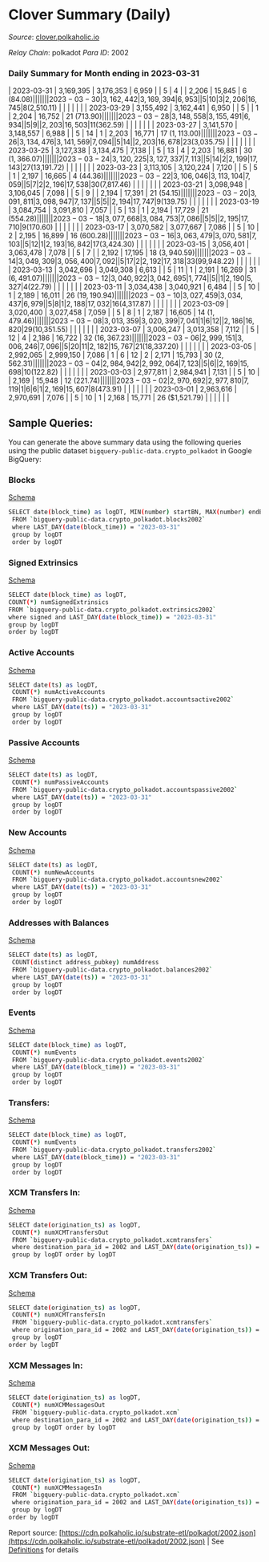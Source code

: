 # Clover Summary (Daily)

_Source_: [clover.polkaholic.io](https://clover.polkaholic.io)

*Relay Chain*: polkadot
*Para ID*: 2002



### Daily Summary for Month ending in 2023-03-31


| 2023-03-31 | 3,169,395 | 3,176,353 | 6,959 |  | 5 | 4 |  | 2,206 | 15,845 | 6 ($84.08) |   |   |  |  |  |
| 2023-03-30 | 3,162,442 | 3,169,394 | 6,953 |  | 5 | 10 | 3 | 2,206 | 16,745 | 8 ($2,510.11) |   |   |  |  |  |
| 2023-03-29 | 3,155,492 | 3,162,441 | 6,950 |  | 5 |  | 1 | 2,204 | 16,752 | 21 ($713.90) |   |   |  |  |  |
| 2023-03-28 | 3,148,558 | 3,155,491 | 6,934 |  | 5 | 9 |  | 2,203 | 16,503 | 11 ($362.59) |   |   |  |  |  |
| 2023-03-27 | 3,141,570 | 3,148,557 | 6,988 |  | 5 | 14 | 1 | 2,203 | 16,771 | 17 ($1,113.00) |   |   |  |  |  |
| 2023-03-26 | 3,134,476 | 3,141,569 | 7,094 |  | 5 | 14 |  | 2,203 | 16,678 | 23 ($3,035.75) |   |   |  |  |  |
| 2023-03-25 | 3,127,338 | 3,134,475 | 7,138 |  | 5 | 13 | 4 | 2,203 | 16,881 | 30 ($1,366.07) |   |   |  |  |  |
| 2023-03-24 | 3,120,225 | 3,127,337 | 7,113 |  | 5 | 14 | 2 | 2,199 | 17,143 | 27 ($13,191.72) |   |   |  |  |  |
| 2023-03-23 | 3,113,105 | 3,120,224 | 7,120 |  | 5 | 5 | 1 | 2,197 | 16,665 | 4 ($44.36) |   |   |  |  |  |
| 2023-03-22 | 3,106,046 | 3,113,104 | 7,059 |  | 5 | 7 | 2 | 2,196 | 17,538 | 30 ($7,817.46) |   |   |  |  |  |
| 2023-03-21 | 3,098,948 | 3,106,045 | 7,098 |  | 5 | 9 |  | 2,194 | 17,391 | 21 ($54.15) |   |   |  |  |  |
| 2023-03-20 | 3,091,811 | 3,098,947 | 7,137 |  | 5 | 5 |  | 2,194 | 17,747 | 9 ($139.75) |   |   |  |  |  |
| 2023-03-19 | 3,084,754 | 3,091,810 | 7,057 |  | 5 | 13 | 1 | 2,194 | 17,729 | 21 ($554.28) |   |   |  |  |  |
| 2023-03-18 | 3,077,668 | 3,084,753 | 7,086 |  | 5 | 5 |  | 2,195 | 17,710 | 9 ($170.60) |   |   |  |  |  |
| 2023-03-17 | 3,070,582 | 3,077,667 | 7,086 |  | 5 | 10 | 2 | 2,195 | 16,899 | 16 ($600.28) |   |   |  |  |  |
| 2023-03-16 | 3,063,479 | 3,070,581 | 7,103 |  | 5 | 12 | 1 | 2,193 | 16,842 | 17 ($3,424.30) |   |   |  |  |  |
| 2023-03-15 | 3,056,401 | 3,063,478 | 7,078 |  | 5 | 7 |  | 2,192 | 17,195 | 18 ($3,940.59) |   |   |  |  |  |
| 2023-03-14 | 3,049,309 | 3,056,400 | 7,092 |  | 5 | 17 | 2 | 2,192 | 17,318 | 33 ($99,948.22) |   |   |  |  |  |
| 2023-03-13 | 3,042,696 | 3,049,308 | 6,613 |  | 5 | 11 | 1 | 2,191 | 16,269 | 31 ($6,491.07) |   |   |  |  |  |
| 2023-03-12 | 3,040,922 | 3,042,695 | 1,774 |  | 5 |  | 1 | 2,190 | 5,327 | 4 ($22.79) |   |   |  |  |  |
| 2023-03-11 | 3,034,438 | 3,040,921 | 6,484 |  | 5 | 10 | 1 | 2,189 | 16,011 | 26 ($19,190.94) |   |   |  |  |  |
| 2023-03-10 | 3,027,459 | 3,034,437 | 6,979 |  | 5 | 8 | 1 | 2,188 | 17,032 | 16 ($4,317.87) |   |   |  |  |  |
| 2023-03-09 | 3,020,400 | 3,027,458 | 7,059 |  | 5 | 8 | 1 | 2,187 | 16,605 | 14 ($1,479.46) |   |   |  |  |  |
| 2023-03-08 | 3,013,359 | 3,020,399 | 7,041 | 1 | 6 | 12 |  | 2,186 | 16,820 | 29 ($10,351.55) |   |   |  |  |  |
| 2023-03-07 | 3,006,247 | 3,013,358 | 7,112 |  | 5 | 12 | 4 | 2,186 | 16,722 | 32 ($16,367.23) |   |   |  |  |  |
| 2023-03-06 | 2,999,151 | 3,006,246 | 7,096 |  | 5 | 20 | 11 | 2,182 | 15,767 | 21 ($18,337.20) |   |   |  |  |  |
| 2023-03-05 | 2,992,065 | 2,999,150 | 7,086 | 1 | 6 | 12 | 2 | 2,171 | 15,793 | 30 ($2,562.31) |   |   |  |  |  |
| 2023-03-04 | 2,984,942 | 2,992,064 | 7,123 |  | 5 | 6 |  | 2,169 | 15,698 | 10 ($122.82) |   |   |  |  |  |
| 2023-03-03 | 2,977,811 | 2,984,941 | 7,131 |  | 5 | 10 |  | 2,169 | 15,948 | 12 ($221.74) |   |   |  |  |  |
| 2023-03-02 | 2,970,692 | 2,977,810 | 7,119 | 1 | 6 | 6 | 1 | 2,169 | 15,607 | 8 ($473.91) |   |   |  |  |  |
| 2023-03-01 | 2,963,616 | 2,970,691 | 7,076 |  | 5 | 10 | 1 | 2,168 | 15,771 | 26 ($1,521.79) |   |   |  |  |  |

## Sample Queries:
You can generate the above summary data using the following queries using the public dataset `bigquery-public-data.crypto_polkadot` in Google BigQuery:


### Blocks 

[Schema](https://github.com/colorfulnotion/substrate-etl/blob/main/schema/blocks.json)

```bash
SELECT date(block_time) as logDT, MIN(number) startBN, MAX(number) endBN, COUNT(*) numBlocks 
 FROM `bigquery-public-data.crypto_polkadot.blocks2002`  
 where LAST_DAY(date(block_time)) = "2023-03-31" 
 group by logDT 
 order by logDT
```

### Signed Extrinsics 

[Schema](https://github.com/colorfulnotion/substrate-etl/blob/main/schema/extrinsics.json)

```bash
SELECT date(block_time) as logDT, 
COUNT(*) numSignedExtrinsics 
FROM `bigquery-public-data.crypto_polkadot.extrinsics2002`  
where signed and LAST_DAY(date(block_time)) = "2023-03-31" 
group by logDT 
order by logDT
```

### Active Accounts 

[Schema](https://github.com/colorfulnotion/substrate-etl/blob/main/schema/accountsactive.json)

```bash
SELECT date(ts) as logDT, 
 COUNT(*) numActiveAccounts 
 FROM `bigquery-public-data.crypto_polkadot.accountsactive2002` 
 where LAST_DAY(date(ts)) = "2023-03-31" 
 group by logDT 
 order by logDT
```

### Passive Accounts 

[Schema](https://github.com/colorfulnotion/substrate-etl/blob/main/schema/accountspassive.json)

```bash
SELECT date(ts) as logDT, 
 COUNT(*) numPassiveAccounts 
 FROM `bigquery-public-data.crypto_polkadot.accountspassive2002` 
 where LAST_DAY(date(ts)) = "2023-03-31" 
 group by logDT 
 order by logDT
```

### New Accounts 

[Schema](https://github.com/colorfulnotion/substrate-etl/blob/main/schema/accountsnew.json)

```bash
SELECT date(ts) as logDT, 
 COUNT(*) numNewAccounts 
 FROM `bigquery-public-data.crypto_polkadot.accountsnew2002` 
 where LAST_DAY(date(ts)) = "2023-03-31" 
 group by logDT
 order by logDT
```

### Addresses with Balances 

[Schema](https://github.com/colorfulnotion/substrate-etl/blob/main/schema/balances.json)

```bash
SELECT date(ts) as logDT,
 COUNT(distinct address_pubkey) numAddress 
 FROM `bigquery-public-data.crypto_polkadot.balances2002` 
 where LAST_DAY(date(ts)) = "2023-03-31" 
 group by logDT 
 order by logDT
```

### Events 

[Schema](https://github.com/colorfulnotion/substrate-etl/blob/main/schema/events.json)

```bash
SELECT date(block_time) as logDT, 
 COUNT(*) numEvents 
 FROM `bigquery-public-data.crypto_polkadot.events2002` 
 where LAST_DAY(date(block_time)) = "2023-03-31" 
 group by logDT 
 order by logDT
```

### Transfers:

[Schema](https://github.com/colorfulnotion/substrate-etl/blob/main/schema/transfers.json)

```bash
SELECT date(block_time) as logDT, 
 COUNT(*) numEvents 
 FROM `bigquery-public-data.crypto_polkadot.transfers2002` 
 where LAST_DAY(date(block_time)) = "2023-03-31" 
 group by logDT 
 order by logDT
```

### XCM Transfers In: 

[Schema](https://github.com/colorfulnotion/substrate-etl/blob/main/schema/xcmtransfers.json)

```bash
SELECT date(origination_ts) as logDT, 
 COUNT(*) numXCMTransfersOut 
 FROM `bigquery-public-data.crypto_polkadot.xcmtransfers` 
 where destination_para_id = 2002 and LAST_DAY(date(origination_ts)) = "2023-03-31" 
 group by logDT order by logDT
```

### XCM Transfers Out: 

[Schema](https://github.com/colorfulnotion/substrate-etl/blob/main/schema/xcmtransfers.json)

```bash
SELECT date(origination_ts) as logDT, 
 COUNT(*) numXCMTransfersIn 
 FROM `bigquery-public-data.crypto_polkadot.xcmtransfers` 
 where origination_para_id = 2002 and LAST_DAY(date(origination_ts)) = "2023-03-31" 
 group by logDT 
order by logDT
```

### XCM Messages In: 

[Schema](https://github.com/colorfulnotion/substrate-etl/blob/main/schema/xcm.json)

```bash
SELECT date(origination_ts) as logDT, 
 COUNT(*) numXCMMessagesOut 
 FROM `bigquery-public-data.crypto_polkadot.xcm` 
 where destination_para_id = 2002 and LAST_DAY(date(origination_ts)) = "2023-03-31" 
 group by logDT order by logDT
```

### XCM Messages Out: 

[Schema](https://github.com/colorfulnotion/substrate-etl/blob/main/schema/xcm.json)

```bash
SELECT date(origination_ts) as logDT, 
 COUNT(*) numXCMMessagesIn 
 FROM `bigquery-public-data.crypto_polkadot.xcm` 
 where origination_para_id = 2002 and LAST_DAY(date(origination_ts)) = "2023-03-31" 
 group by logDT 
order by logDT
```


Report source: [https://cdn.polkaholic.io/substrate-etl/polkadot/2002.json](https://cdn.polkaholic.io/substrate-etl/polkadot/2002.json) | See [Definitions](/DEFINITIONS.md) for details
